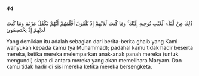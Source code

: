 ##### 44

<span class="ayah">ذَٰلِكَ مِنْ أَنۢبَآءِ ٱلْغَيْبِ نُوحِيهِ إِلَيْكَ ۚ وَمَا كُنتَ لَدَيْهِمْ إِذْ يُلْقُونَ أَقْلَٰمَهُمْ أَيُّهُمْ يَكْفُلُ مَرْيَمَ وَمَا كُنتَ لَدَيْهِمْ إِذْ يَخْتَصِمُونَ</span>

<span class="ayah_translation">Yang demikian itu adalah sebagian dari berita-berita ghaib yang Kami wahyukan kepada kamu (ya Muhammad); padahal kamu tidak hadir beserta mereka, ketika mereka melemparkan anak-anak panah mereka (untuk mengundi) siapa di antara mereka yang akan memelihara Maryam. Dan kamu tidak hadir di sisi mereka ketika mereka bersengketa.</span>
